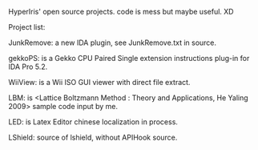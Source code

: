 HyperIris' open source projects. code is mess but maybe useful.
XD

Project list:

JunkRemove: a new IDA plugin, see JunkRemove.txt in source.

gekkoPS: is a Gekko CPU Paired Single extension instructions plug-in for IDA Pro 5.2.

WiiView: is a Wii ISO GUI viewer with direct file extract.

LBM: is <Lattice Boltzmann Method : Theory and Applications, He Yaling 2009> sample code input by me.

LED: is Latex Editor chinese localization in process.

LShield: source of lshield, without APIHook source.